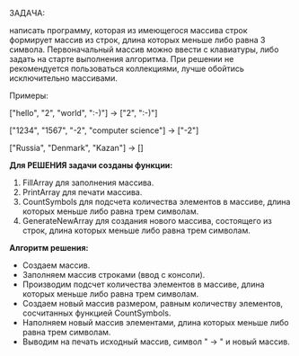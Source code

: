 
ЗАДАЧА: 

написать программу, которая из имеющегося массива строк 
формирует массив из строк, длина которых меньше либо равна 3 символа. 
Первоначальный массив можно ввести с клавиатуры, либо задать на старте 
выполнения алгоритма. При решении не рекомендуется пользоваться коллекциями, 
лучше обойтись исключительно массивами.

Примеры:

["hello", "2", "world", ":-)"] -> ["2", ":-)"]

["1234", "1567", "-2", "computer science"] -> ["-2"]

["Russia", "Denmark", "Kazan"] -> []


**Для РЕШЕНИЯ задачи созданы функции:**

1. FillArray для заполнения массива.
2. PrintArray для печати массива.
3. CountSymbols для подсчета количества элементов в массиве, длина которых меньше либо равна трем символам.
4. GenerateNewArray для создания нового массива, состоящего из строк, длина которых меньше либо равна трем символам.


**Алгоритм решения:**

* Создаем массив.
* Заполняем массив строками (ввод с консоли).
* Производим подсчет количества элементов в массиве, длина которых меньше либо равна трем символам.
* Создаем новый массив размером, равным количеству элементов, сосчитанных функцией CountSymbols.
* Наполняем новый массив элементами, длина которых меньше либо равна трем символам.
* Выводим на печать исходный массив, символ " -> " и новый массив.
